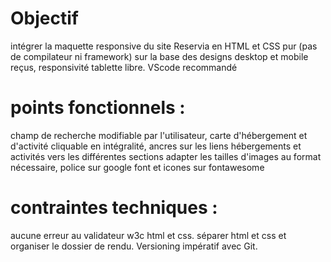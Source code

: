 # Objectif
intégrer la maquette responsive du site Reservia en HTML et CSS pur (pas de compilateur ni framework) sur la base des designs desktop et mobile reçus, responsivité tablette libre. VScode recommandé 
# points fonctionnels : 
champ de recherche modifiable par l'utilisateur, carte d'hébergement et d'activité cliquable en intégralité, ancres sur les liens hébergements et activités vers les différentes sections
adapter les tailles d'images au format nécessaire, police sur google font et icones sur fontawesome
# contraintes techniques : 
aucune erreur au validateur w3c html et css. séparer html et css et organiser le dossier de rendu. Versioning impératif avec Git.
